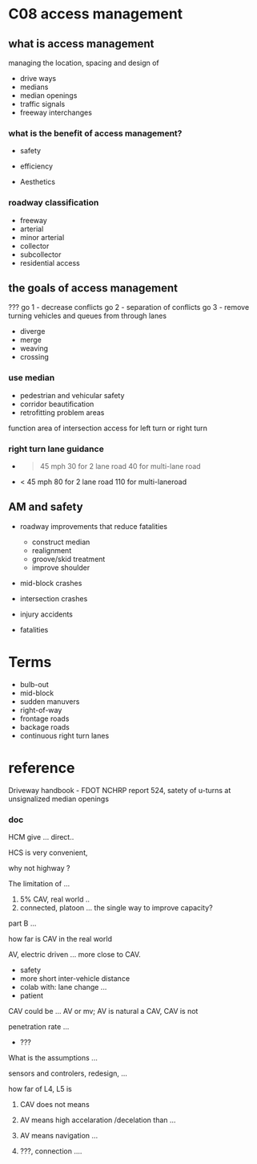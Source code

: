 # C08 access management

## what is access management

managing the location, spacing and design of 

- drive ways
- medians
- median openings 
- traffic signals
- freeway interchanges

### what is the benefit of access management?
- safety

- efficiency

- Aesthetics

### roadway classification

- freeway
- arterial
- minor arterial
- collector
- subcollector
- residential access

## the goals of access management
???
go 1 - decrease conflicts
go 2 - separation of conflicts 
go 3 - remove turning vehicles and queues from through lanes

- diverge
- merge
- weaving
- crossing


### use median
- pedestrian and vehicular safety
- corridor beautification
- retrofitting problem areas


function area of intersection
access for left turn or right turn

### right turn lane guidance
- > 45 mph
    30 for 2 lane road
    40 for multi-lane road
- < 45 mph
    80 for 2 lane road
    110 for multi-laneroad

## AM and safety
- roadway improvements that reduce fatalities
    - construct median
    - realignment
    - groove/skid treatment
    - improve shoulder


- mid-block crashes
- intersection crashes
- injury accidents
- fatalities



# Terms
- bulb-out
- mid-block
- sudden manuvers
- right-of-way
- frontage roads
- backage roads
- continuous right turn lanes



# reference 
Driveway handbook - FDOT
NCHRP report 524, satety of u-turns at unsignalized median openings



### doc

HCM give ... direct..

HCS is very convenient, 

why not highway ?


The limitation of ... 
1. 5% CAV, real world ..
2. connected, platoon ... the single way to improve capacity?


part B ...



how far is CAV in the real world


AV, electric driven ... more close to CAV.
- safety
- more short inter-vehicle distance
- colab with: lane change ...
- patient


CAV could be ... AV or mv; AV is natural a CAV, CAV is not 

penetration rate ... 
- ???

What is the assumptions ... 

sensors and controlers, redesign, ...


how far of L4, L5 is 


1. CAV does not means

2. AV means high accelaration /decelation than ...

3. AV means navigation ...

4. ???, connection ....